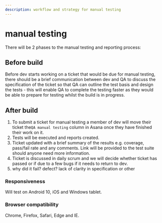 ```yaml
---
description: workflow and strategy for manual testing
---
```


# manual testing

There will be 2 phases to the manual testing and reporting process:

## Before build

Before dev starts working on a ticket that would be due for manual testing, there should be a brief communication between dev and QA to discuss the specification of the ticket so that QA can outline the test basis and design the tests - this will enable QA to complete the testing faster as they would be able to prepare for testing whilst the build is in progress.



## After build

1. To submit a ticket for manual testing a member of dev will move their ticket the`QA manual testing` column in Asana once they have finished their work on it.
2. Tests will be executed and reports created. 
3. Ticket updated with a brief summary of the results e.g. coverage, pass/fail rate and any comments. Link will be provided to the test suite should anyone need more information. 
4. Ticket is discussed in daily scrum and we will decide whether ticket has passed or if due to a few bugs if it needs to return to dev. 
5. why did it fail? defect? lack of clarity in specification or other



### Responsiveness

Will test on Android 10, iOS and Windows tablet.

### Browser compatibility

Chrome, Firefox, Safari, Edge and IE.



